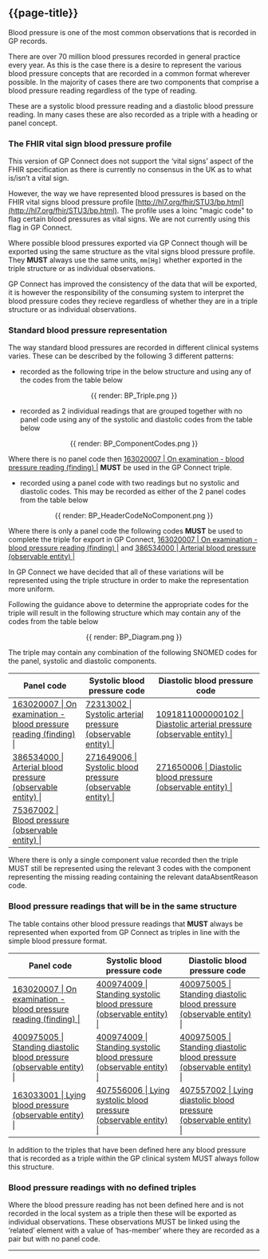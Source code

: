 ## {{page-title}}

Blood pressure is one of the most common observations that is recorded in GP records. 

There are over 70 million blood pressures recorded in general practice every year. As this is the case there is a desire to represent the various blood pressure concepts that are recorded in a common format wherever possible. In the majority of cases there are two components that comprise a blood pressure reading regardless of the type of reading. 

These are a systolic blood pressure reading and a diastolic blood pressure reading. In many cases these are also recorded as a triple with a heading or panel concept.


### The FHIR vital sign blood pressure profile

This version of GP Connect does not support the ‘vital signs’ aspect of the FHIR specification as there is currently no consensus in the UK as to what is/isn’t a vital sign.

However, the way we have represented blood pressures is based on the FHIR vital signs blood pressure profile [http://hl7.org/fhir/STU3/bp.html](http://hl7.org/fhir/STU3/bp.html). The profile uses a loinc "magic code" to flag certain blood pressures as vital signs. We are not currently using this flag in GP Connect.

Where possible blood pressures exported via GP Connect though will be exported using the same structure as the vital signs blood pressure profile. They **MUST** always use the same units, `mm[Hg]` whether exported in the triple structure or as individual observations.

GP Connect has improved the consistency of the data that will be exported, it is however the responsibility of the consuming system to interpret the blood pressure codes they recieve regardless of whether they are in a triple structure or as individual observations.

### Standard blood pressure representation
The way standard blood pressures are recorded in different clinical systems varies. These can be described by the following 3 different patterns:

- recorded as the following tripe in the below structure and using any of the codes from the table below

<div align="center">
{{ render: BP_Triple.png }}
</div>

- recorded as 2 individual readings that are grouped together with no panel code using any of the systolic and diastolic codes from the table below

<div align="center">
{{ render: BP_ComponentCodes.png }}
</div>


Where there is no panel code then [163020007 | On examination - blood pressure reading (finding) |](https://termbrowser.nhs.uk/?perspective=full&conceptId1=163020007) **MUST** be used in the GP Connect triple.

- recorded using a panel code with two readings but no systolic and diastolic codes. This may be recorded as either of the 2 panel codes from the table below

<div align="center">
{{ render: BP_HeaderCodeNoComponent.png }}
</div>

Where there is only a panel code the following codes **MUST** be used to complete the triple for export in GP Connect, [163020007 | On examination - blood pressure reading (finding) |](https://termbrowser.nhs.uk/?perspective=full&conceptId1=163020007) and [386534000 | Arterial blood pressure (observable entity) |](https://termbrowser.nhs.uk/?perspective=full&conceptId1=386534000)

In GP Connect we have decided that all of these variations will be represented using the triple structure in order to make the representation more uniform.

Following the guidance above to determine the appropriate codes for the triple will result in the following structure which may contain any of the codes from the table below

<div align="center">
{{ render: BP_Diagram.png }}
</div>

The triple may contain any combination of the following SNOMED codes for the panel, systolic and diastolic components.

<table class="nhsd-!t-margin-bottom-6">
    <thead>
        <tr>
            <th data-no-sort>Panel code</th>
            <th data-no-sort>Systolic blood pressure code</th>
            <th data-no-sort>Diastolic blood pressure code</th>
        </tr>
    </thead>
    <tbody>
        <tr>
            <td><a href="https://termbrowser.nhs.uk/?perspective=full&conceptId1=163020007">163020007 | On examination - blood pressure reading (finding) |</a></td>
            <td><a href="https://termbrowser.nhs.uk/?perspective=full&conceptId1=72313002">72313002 | Systolic arterial pressure (observable entity) |</a></td>
            <td><a href="https://termbrowser.nhs.uk/?perspective=full&conceptId1=1091811000000102">1091811000000102 | Diastolic arterial pressure (observable entity) |</a></td>
        </tr>
        <tr>
            <td><a href="https://termbrowser.nhs.uk/?perspective=full&conceptId1=386534000">386534000 | Arterial blood pressure (observable entity) |</a></td>
            <td><a href="https://termbrowser.nhs.uk/?perspective=full&conceptId1=271649006">271649006 | Systolic blood pressure (observable entity) |</a></td>
            <td><a href="https://termbrowser.nhs.uk/?perspective=full&conceptId1=271650006">271650006 | Diastolic blood pressure (observable entity) |</a></td>
        </tr>
        <tr>
            <td><a href="https://termbrowser.nhs.uk/?perspective=full&conceptId1=75367002">75367002 | Blood pressure (observable entity) |</a></td>
            <td><a href=""></a></td>
            <td><a href=""></a></td>
        </tr>
    </tbody>
</table>

Where there is only a single component value recorded then the triple MUST still be represented using the relevant 3 codes with the component representing the missing reading containing the relevant dataAbsentReason code.

### Blood pressure readings that will be in the same structure

The table contains other blood pressure readings that **MUST** always be represented when exported from GP Connect as triples in line with the simple blood pressure format.

<table class="nhsd-!t-margin-bottom-6">
    <thead>
        <tr>
            <th data-no-sort>Panel code</th>
            <th data-no-sort>Systolic blood pressure code</th>
            <th data-no-sort>Diastolic blood pressure code</th>
        </tr>
    </thead>
    <tbody>
        <tr>
            <td><a href="https://termbrowser.nhs.uk/?perspective=full&conceptId1=163020007">163020007 | On examination - blood pressure reading (finding) |</a></td>
            <td><a href="https://termbrowser.nhs.uk/?perspective=full&conceptId1=400974009">400974009 | Standing systolic blood pressure (observable entity) |</a></td>
            <td><a href="https://termbrowser.nhs.uk/?perspective=full&conceptId1=400975005">400975005 | Standing diastolic blood pressure (observable entity) |</a></td>
        </tr>
        <tr>
            <td><a href="https://termbrowser.nhs.uk/?perspective=full&conceptId1=400975005">400975005 | Standing diastolic blood pressure (observable entity) |</a></td>
            <td><a href=""><a href="https://termbrowser.nhs.uk/?perspective=full&conceptId1=400974009">400974009 | Standing systolic blood pressure (observable entity) |</a></a></td>
            <td><a href="https://termbrowser.nhs.uk/?perspective=full&conceptId1=400975005">400975005 | Standing diastolic blood pressure (observable entity) |</a></td>
        </tr>
        <tr>
            <td><a href="https://termbrowser.nhs.uk/?perspective=full&conceptId1=163033001">163033001 | Lying blood pressure (observable entity) |</a></td>
            <td><a href="https://termbrowser.nhs.uk/?perspective=full&conceptId1=407556006">407556006 | Lying systolic blood pressure (observable entity) |</a></td>
            <td><a href="https://termbrowser.nhs.uk/?perspective=full&conceptId1=407557002">407557002 | Lying diastolic blood pressure (observable entity) |</a></td>
        </tr>
    </tbody>
</table>

In addition to the triples that have been defined here any blood pressure that is recorded as a triple within the GP clinical system MUST always follow this structure.

### Blood pressure readings with no defined triples

Where the blood pressure reading has not been defined here and is not recorded in the local system as a triple then these will be exported as individual observations. These observations MUST be linked using the ‘related’ element with a value of ‘has-member’ where they are recorded as a pair but with no panel code.

---
